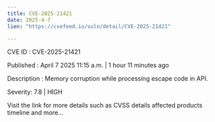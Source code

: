 ```yaml
---
title: CVE-2025-21421
date: 2025-4-7
lien: "https://cvefeed.io/vuln/detail/CVE-2025-21421"

---
```


CVE ID : CVE-2025-21421

Published :  April 7
2025
11:15 a.m. | 1 hour
11 minutes ago

Description : Memory corruption while processing escape code in API.

Severity: 7.8 | HIGH

Visit the link for more details
such as CVSS details
affected products
timeline
and more...
